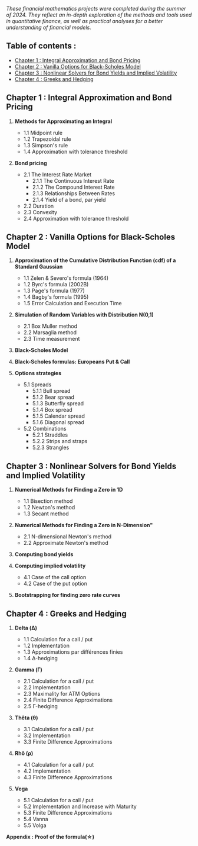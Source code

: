 *These financial mathematics projects were completed during the summer of 2024. They reflect an in-depth exploration of the methods and tools used in quantitative finance, as well as practical analyses for a better understanding of financial models.*

## Table of contents : 

- [Chapter 1 : Integral Approximation and Bond Pricing](#chapter-1--integral-approximation-and-bond-pricing)
- [Chapter 2 : Vanilla Options for Black-Scholes Model](#chapter-2--vanilla-options-for-black-scholes-model)
- [Chapter 3 : Nonlinear Solvers for Bond Yields and Implied Volatility](#chapter-3--nonlinear-solvers-for-bond-yields-and-implied-volatility)
- [Chapter 4 : Greeks and Hedging](#chapter-4--greeks-and-hedging)


## Chapter 1 : Integral Approximation and Bond Pricing

1. **Methods for Approximating an Integral**
   - 1.1 Midpoint rule 
   - 1.2 Trapezoidal rule 
   - 1.3 Simpson's rule 
   - 1.4 Approximation with tolerance threshold

2. **Bond pricing**
   - 2.1 The Interest Rate Market
     - 2.1.1 The Continuous Interest Rate
     - 2.1.2 The Compound Interest Rate
     - 2.1.3 Relationships Between Rates
     - 2.1.4 Yield of a bond, par yield
   - 2.2 Duration
   - 2.3 Convexity 
   - 2.4 Approximation with tolerance threshold

## Chapter 2 : Vanilla Options for Black-Scholes Model

1. **Approximation of the Cumulative Distribution Function (cdf) of a Standard Gaussian**
   - 1.1 Zelen & Severo's formula (1964)
   - 1.2 Byrc's formula (2002B)
   - 1.3 Page's formula (1977)
   - 1.4 Bagby's formula (1995)
   - 1.5 Error Calculation and Execution Time

2. **Simulation of Random Variables with Distribution N(0,1)**
   - 2.1 Box Muller method
   - 2.2 Marsaglia method 
   - 2.3 Time measurement

3. **Black-Scholes Model**

4. **Black-Scholes formulas: Europeans Put & Call**

5. **Options strategies**
   - 5.1 Spreads
     - 5.1.1 Bull spread
     - 5.1.2 Bear spread
     - 5.1.3 Butterfly spread
     - 5.1.4 Box spread
     - 5.1.5 Calendar spread
     - 5.1.6 Diagonal spread
   - 5.2 Combinations
     - 5.2.1 Straddles
     - 5.2.2 Strips and straps
     - 5.2.3 Strangles
  
## Chapter 3 : Nonlinear Solvers for Bond Yields and Implied Volatility

1. **Numerical Methods for Finding a Zero in 1D**
   - 1.1 Bisection method 
   - 1.2 Newton's method   
   - 1.3 Secant method

2. **Numerical Methods for Finding a Zero in N-Dimension"**
   - 2.1 N-dimensional Newton's method 
   - 2.2 Approximate Newton's method 

3. **Computing bond yields**

4. **Computing implied volatility**
   - 4.1 Case of the call option
   - 4.2 Case of the put option 

5. **Bootstrapping for finding zero rate curves**

## Chapter 4 : Greeks and Hedging 

1. **Delta (Δ)**
   - 1.1 Calculation for a call / put 
   - 1.2 Implementation 
   - 1.3 Approximations par différences finies
   - 1.4 Δ-hedging

2. **Gamma (Γ)** 
   - 2.1 Calculation for a call / put 
   - 2.2 Implementation
   - 2.3 Maximality for ATM Options
   - 2.4 Finite Difference Approximations
   - 2.5 Γ-hedging

3. **Thêta (θ)**
   - 3.1 Calculation for a call / put 
   - 3.2 Implementation
   - 3.3 Finite Difference Approximations

4. **Rhô (ρ)**
   - 4.1 Calculation for a call / put 
   - 4.2 Implementation
   - 4.3 Finite Difference Approximations

5. **Vega** 
   - 5.1 Calculation for a call / put 
   - 5.2 Implementation and Increase with Maturity 
   - 5.3 Finite Difference Approximations
   - 5.4 Vanna 
   - 5.5 Volga 

**Appendix : Proof of the formula(☆)**
